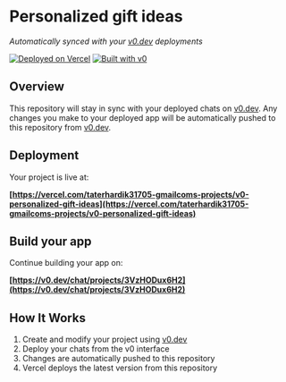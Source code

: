 # Personalized gift ideas

*Automatically synced with your [v0.dev](https://v0.dev) deployments*

[![Deployed on Vercel](https://img.shields.io/badge/Deployed%20on-Vercel-black?style=for-the-badge&logo=vercel)](https://vercel.com/taterhardik31705-gmailcoms-projects/v0-personalized-gift-ideas)
[![Built with v0](https://img.shields.io/badge/Built%20with-v0.dev-black?style=for-the-badge)](https://v0.dev/chat/projects/3VzHODux6H2)

## Overview

This repository will stay in sync with your deployed chats on [v0.dev](https://v0.dev).
Any changes you make to your deployed app will be automatically pushed to this repository from [v0.dev](https://v0.dev).

## Deployment

Your project is live at:

**[https://vercel.com/taterhardik31705-gmailcoms-projects/v0-personalized-gift-ideas](https://vercel.com/taterhardik31705-gmailcoms-projects/v0-personalized-gift-ideas)**

## Build your app

Continue building your app on:

**[https://v0.dev/chat/projects/3VzHODux6H2](https://v0.dev/chat/projects/3VzHODux6H2)**

## How It Works

1. Create and modify your project using [v0.dev](https://v0.dev)
2. Deploy your chats from the v0 interface
3. Changes are automatically pushed to this repository
4. Vercel deploys the latest version from this repository